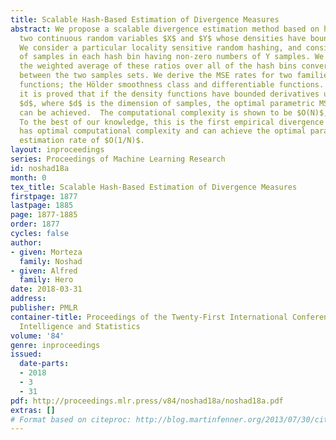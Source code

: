 ```yaml
---
title: Scalable Hash-Based Estimation of Divergence Measures
abstract: We propose a scalable divergence estimation method based on hashing. Consider
  two continuous random variables $X$ and $Y$ whose densities have bounded support.
  We consider a particular locality sensitive random hashing, and consider the ratio
  of samples in each hash bin having non-zero numbers of Y samples. We prove that
  the weighted average of these ratios over all of the hash bins converges to f-divergences
  between the two samples sets. We derive the MSE rates for two families of smooth
  functions; the Hölder smoothness class and differentiable functions. In particular,
  it is proved that if the density functions have bounded derivatives up to the order
  $d$, where $d$ is the dimension of samples, the optimal parametric MSE rate of $O(1/N)$
  can be achieved.  The computational complexity is shown to be $O(N)$, which is optimal.
  To the best of our knowledge, this is the first empirical divergence estimator that
  has optimal computational complexity and can achieve the optimal parametric MSE
  estimation rate of $O(1/N)$.
layout: inproceedings
series: Proceedings of Machine Learning Research
id: noshad18a
month: 0
tex_title: Scalable Hash-Based Estimation of Divergence Measures
firstpage: 1877
lastpage: 1885
page: 1877-1885
order: 1877
cycles: false
author:
- given: Morteza
  family: Noshad
- given: Alfred
  family: Hero
date: 2018-03-31
address: 
publisher: PMLR
container-title: Proceedings of the Twenty-First International Conference on Artificial
  Intelligence and Statistics
volume: '84'
genre: inproceedings
issued:
  date-parts:
  - 2018
  - 3
  - 31
pdf: http://proceedings.mlr.press/v84/noshad18a/noshad18a.pdf
extras: []
# Format based on citeproc: http://blog.martinfenner.org/2013/07/30/citeproc-yaml-for-bibliographies/
---
```

